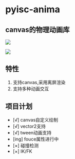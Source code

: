 # pyisc-anima
## canvas的物理动画库
![](https://img.shields.io/badge/powerby-%E5%B1%B1%E9%AC%BC-yellowgreen.svg)

![](https://img.shields.io/github/license/mashape/apistatus.svg)

## 特性
1. 支持canvas,采用离屏渲染
2. 支持多种动画交互



## 项目计划
- [√] canvas自定义绘制 
- [√] vector2支持
- [√] tween动画支持
- [ing] fouce属性进行中
- [×] 碰撞检测
- [×] IK/FK
